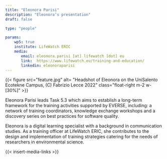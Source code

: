 ```yaml
---
title: "Eleonora Parisi" 
description: "Eleonora’s presentation"
draft: false

type: "people"

params:
    wp5: true
    institute: LifeWatch ERIC
    media:
       email: eleonora.parisi [at] lifewatch [dot] eu
       link:  https://www.lifewatch.eu/training-and-education/
       linkedin: eleonoraparisi
---      
```


{{< figure src="feature.jpg" alt= "Headshot of Eleonora on the UniSalento Ecotekne Campus, (C) Fabrizio Lecce 2022" class="float-right m-2 w-[30%]" >}}

Eleonora Parisi leads Task 5.3 which aims to establish a long-term framework for the training activities supported by EVERSE, including: a network of training coordinators, knowledge exchange workshops and a discovery series on best practices for software quality.

Eleonora is a digital learning specialist with a background in communication studies. As a training officer at LifeWatch ERIC, she contributes to the design and implementation of training strategies catering for the needs of researchers in environmental science. 

{{< insert-media-links >}}
